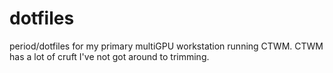 # dotfiles
period/dotfiles for my primary multiGPU workstation running CTWM.
CTWM has a lot of cruft I've not got around to trimming.
